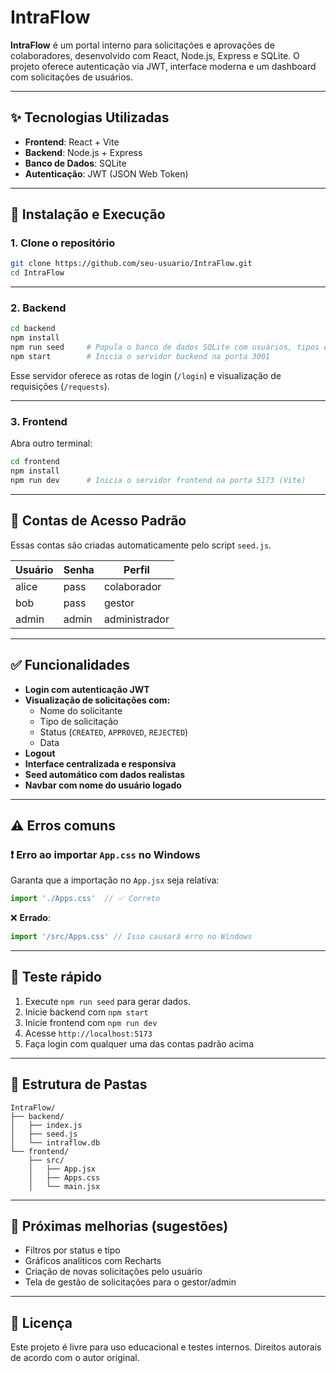 # IntraFlow

**IntraFlow** é um portal interno para solicitações e aprovações de colaboradores, desenvolvido com React, Node.js, Express e SQLite. O projeto oferece autenticação via JWT, interface moderna e um dashboard com solicitações de usuários.

---

## ✨ Tecnologias Utilizadas

- **Frontend**: React + Vite
- **Backend**: Node.js + Express
- **Banco de Dados**: SQLite
- **Autenticação**: JWT (JSON Web Token)

---

## 🚀 Instalação e Execução

### 1. Clone o repositório

```bash
git clone https://github.com/seu-usuario/IntraFlow.git
cd IntraFlow
```

---

### 2. Backend

```bash
cd backend
npm install
npm run seed     # Popula o banco de dados SQLite com usuários, tipos e solicitações
npm start        # Inicia o servidor backend na porta 3001
```

Esse servidor oferece as rotas de login (`/login`) e visualização de requisições (`/requests`).

---

### 3. Frontend

Abra outro terminal:

```bash
cd frontend
npm install
npm run dev      # Inicia o servidor frontend na porta 5173 (Vite)
```

---

## 👤 Contas de Acesso Padrão

Essas contas são criadas automaticamente pelo script `seed.js`.

| Usuário | Senha | Perfil       |
|--------|--------|--------------|
| alice  | pass   | colaborador  |
| bob    | pass   | gestor       |
| admin  | admin  | administrador |

---

## ✅ Funcionalidades

- **Login com autenticação JWT**
- **Visualização de solicitações com:**
  - Nome do solicitante
  - Tipo de solicitação
  - Status (`CREATED`, `APPROVED`, `REJECTED`)
  - Data
- **Logout**
- **Interface centralizada e responsiva**
- **Seed automático com dados realistas**
- **Navbar com nome do usuário logado**

---

## ⚠️ Erros comuns

### ❗ Erro ao importar `App.css` no Windows

Garanta que a importação no `App.jsx` seja relativa:

```js
import './Apps.css'  // ✅ Correto
```

❌ **Errado**:
```js
import '/src/Apps.css' // Isso causará erro no Windows
```

---

## 🧪 Teste rápido

1. Execute `npm run seed` para gerar dados.
2. Inicie backend com `npm start`
3. Inicie frontend com `npm run dev`
4. Acesse `http://localhost:5173`
5. Faça login com qualquer uma das contas padrão acima

---

## 📁 Estrutura de Pastas

```
IntraFlow/
├── backend/
│   ├── index.js
│   ├── seed.js
│   └── intraflow.db
└── frontend/
    ├── src/
    │   ├── App.jsx
    │   ├── Apps.css
    │   └── main.jsx
```

---

## 📌 Próximas melhorias (sugestões)

- Filtros por status e tipo
- Gráficos analíticos com Recharts
- Criação de novas solicitações pelo usuário
- Tela de gestão de solicitações para o gestor/admin

---

## 📃 Licença

Este projeto é livre para uso educacional e testes internos. Direitos autorais de acordo com o autor original.
